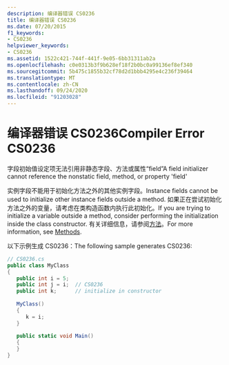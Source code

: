 ```yaml
---
description: 编译器错误 CS0236
title: 编译器错误 CS0236
ms.date: 07/20/2015
f1_keywords:
- CS0236
helpviewer_keywords:
- CS0236
ms.assetid: 1522c421-744f-441f-9e05-6bb31311ab2a
ms.openlocfilehash: c0e0313b3f9b628ef18f2b0bc0a99136ef8ef340
ms.sourcegitcommit: 5b475c1855b32cf78d2d1bbb4295e4c236f39464
ms.translationtype: MT
ms.contentlocale: zh-CN
ms.lasthandoff: 09/24/2020
ms.locfileid: "91203028"
---
```

# <a name="compiler-error-cs0236"></a><span data-ttu-id="d0055-103">编译器错误 CS0236</span><span class="sxs-lookup"><span data-stu-id="d0055-103">Compiler Error CS0236</span></span>

<span data-ttu-id="d0055-104">字段初始值设定项无法引用非静态字段、方法或属性“field”</span><span class="sxs-lookup"><span data-stu-id="d0055-104">A field initializer cannot reference the nonstatic field, method, or property 'field'</span></span>  
  
 <span data-ttu-id="d0055-105">实例字段不能用于初始化方法之外的其他实例字段。</span><span class="sxs-lookup"><span data-stu-id="d0055-105">Instance fields cannot be used to initialize other instance fields outside a method.</span></span> <span data-ttu-id="d0055-106">如果正在尝试初始化方法之外的变量，请考虑在类构造函数内执行此初始化。</span><span class="sxs-lookup"><span data-stu-id="d0055-106">If you are trying to initialize a variable outside a method, consider performing the initialization inside the class constructor.</span></span> <span data-ttu-id="d0055-107">有关详细信息，请参阅[方法](../programming-guide/classes-and-structs/methods.md)。</span><span class="sxs-lookup"><span data-stu-id="d0055-107">For more information, see [Methods](../programming-guide/classes-and-structs/methods.md).</span></span>  
  
 <span data-ttu-id="d0055-108">以下示例生成 CS0236：</span><span class="sxs-lookup"><span data-stu-id="d0055-108">The following sample generates CS0236:</span></span>  
  
```csharp  
// CS0236.cs  
public class MyClass  
{  
   public int i = 5;  
   public int j = i;  // CS0236  
   public int k;      // initialize in constructor  
  
   MyClass()  
   {  
      k = i;  
   }  
  
   public static void Main()  
   {  
   }  
}  
```
